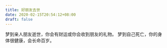 ```yaml
---
title: 好朋友去世
date: 2020-02-15T20:54:12+08:00
draft: false
---
```


梦到亲人朋友逝世，你会有财运或你会收到朋友的礼物。
梦到自己死亡，你的身体很健康，会长命百岁。
